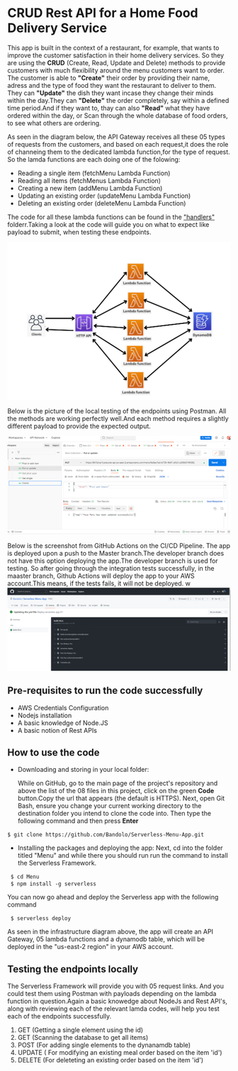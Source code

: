 # CRUD Rest API for a Home Food Delivery Service

This app is built in the context of a restaurant, for example, that wants to improve the customer satisfaction in their home delivery services. So they are using the **CRUD** (Create, Read, Update and Delete) methods to provide customers with much flexibility around the menu customers want to order. The customer is able to **"Create"** their order by providing their name, adress and the type of food they want the restaurant to deliver to them. They can **"Update"** the dish they want incase they change their minds within the day.They can **"Delete"** the order completely, say within a defined time period.And if they want to, thay can also **"Read"** what they have ordered within the day, or Scan through the whole database of food orders, to see what others are ordering.

As seen in the diagram below, the API Gateway receives all these 05 types of requests from the customers, and based on each request,it does the role of channeing them to the dedicated lambda function,for the type of request. So the lamda functions are each doing one of the folowing:

- Reading a single item (fetchMenu Lambda Function)
- Reading all items (fetchMenus Lambda Function)
- Creating a new item (addMenu Lambda Function)
- Updating an existing order (updateMenu Lambda Function)
- Deleting an existing order (deleteMenu Lambda Function)

The code for all these lambda functions can be found in the ["handlers"](https://github.com/Bandolo/Serverless-Menu-App/tree/master/src/handlers) folderr.Taking a look at the code will guide you on what to expect like payload to submit, when testing these endpoints.

![CRUD Architecture with API Gateway, Lambdas and Dynamodb](https://github.com/Bandolo/Serverless-Menu-App/blob/master/img/CRUD_Architecture.png)

Below is the picture of the local testing of the endpoints using Postman. All the methods are working perfectly well.And each method requires a slightly different payload to provide the expected output.

![Testing APIs with Postman](https://github.com/Bandolo/Serverless-Menu-App/blob/master/img/Testing_with_Postman.PNG)

Below is the screenshot from GitHub Actions on the CI/CD Pipeline. The app is deployed upon a push to the Master branch.The developer branch does not have this option deploying the app.The developer branch is used for testing.
So after going through the integration tests successfully, in the maaster branch, Github Actions will deploy the app to your AWS account.This means, if the tests fails, it will not be deployed.
w
![Github Actions Integrtion Testing](./img/GitHub_Actions_Integration_Testing.PNG)

## Pre-requisites to run the code successfully

- AWS Credentials Configuration
- Nodejs installation
- A basic knowledge of Node.JS
- A basic notion of Rest APIs

## How to use the code

- Downloading and storing in your local folder:

  While on GitHub, go to the main page of the project's repository and above the list of the 08 files in this project, click on the green **Code** button.Copy the url that appears (the default is HTTPS). Next, open Git Bash, ensure you change your current working directory to the destination folder you intend to clone the code into. Then type the following command and then press **Enter**

```log
$ git clone https://github.com/Bandolo/Serverless-Menu-App.git
```

- Installing the packages and deploying the app:
  Next, cd into the folder titled "Menu" and while there you should run run the command to install the Serverless Framework.

```log
 $ cd Menu
 $ npm install -g serverless
```

You can now go ahead and deploy the Serverless app with the following command

```log
 $ serverless deploy
```

As seen in the infrastructure diagram above, the app will create an API Gateway, 05 lambda functions and a dynamodb table, which will be deployed in the "us-east-2 region" in your AWS account.

## Testing the endpoints locally

The Serverless Framework will provide you with 05 request links. And you could test them using Postman with payloads depending on the lambda function in question.Again a basic knowedge about NodeJs and Rest API's, along with reviewing each of the relevant lamda codes, will help you test each of the endpoints successfully.

1. GET (Getting a single element using the id)
2. GET (Scanning the database to get all items)
3. POST (For adding single elements to the dynanamdb table)
4. UPDATE ( For modifying an existing meal order based on the item 'id')
5. DELETE (For deleteting an existing order based on the item 'id')
